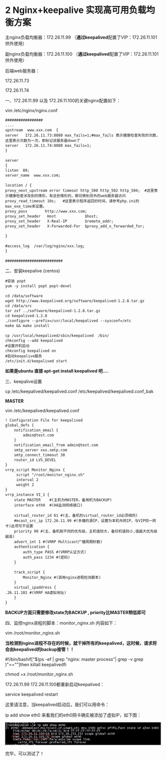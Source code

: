 # 2 Nginx+keepalive 实现高可用负载均衡方案

主nginx负载均衡器：172.26.11.99  （**通过keepalived**配置了VIP：172.26.11.101供外使用）

副nginx负载均衡器：172.26.11.100 （**通过keepalived**配置了VIP：172.26.11.101供外使用）

后端web服务器：

172.26.11.73

172.26.11.74

一、172.26.11.99 以及 172.26.11.100的关键nginx配置如下：

vim /etc/nginx/nginx.conf

```
#################
....
upstream  www.xxx.com  {
server   172.26.11.73:8080 max_fails=1;#max_fails 表示健康检查失败的次数，这里表示次数为一次，即标记该服务器down了
server   172.26.11.74:8080 max_fails=1;
}

server
{
listen  80;
server_name  www.xxx.com;

location / {
proxy_next_upstream error timeout http_500 http_502 http_504;  #这里表示健康检查涉及到的情形，有这些情形的，都切换到另外的web服务器访问
proxy_read_timeout 10s;   #这里表示程序返回的时间，请参考php.ini的max_exe_time来设置。
proxy_pass        http://www.xxx.com;
proxy_set_header   Host             $host;
proxy_set_header   X-Real-IP        $remote_addr;
proxy_set_header   X-Forwarded-For  $proxy_add_x_forwarded_for;

}

#access_log  /var/log/nginx/xxx.log;
}

##########################
```



二、安装keepalive (centos)

```
#安装 popt
yum -y install popt popt-devel

cd /data/software
wget http://www.keepalived.org/software/keepalived-1.2.8.tar.gz
cd /data/src
tar zxf ../software/keepalived-1.2.8.tar.gz
cd keepalived-1.2.8
./configure --prefix=/usr/local/keepalived --sysconf=/etc
make && make install

cp /usr/local/keepalived/sbin/keepalived  /bin/
chkconfig --add keepalived
#设置开机启动
chkconfig keepalived on
#启动keepalive服务
/etc/init.d/keepalived start
```

**如果是ubuntu 直接 apt-get install keepalived 吧….**

三、keepalive设置

cp /etc/keepalived/keepalived.conf /etc/keepalived/keepalived.conf_bak

**MASTER**

vim /etc/keepalived/keepalived.conf

```
! Configuration File for keepalived
global_defs {
	notification_email {
		admin@test.com
	}
	notification_email_from admin@test.com
	smtp_server xxx.smtp.com
	smtp_connect_timeout 30
	router_id LVS_DEVEL
}
vrrp_script Monitor_Nginx {
	 script "/root/monitor_nginx.sh"
	 interval 2
	 weight 2
}
vrrp_instance VI_1 {
	state MASTER    #(主机为MASTER，备用机为BACKUP)
	interface eth0  #(HA监测网络接口)

	virtual_router_id 61 #(主、备机的virtual_router_id必须相同)
	#mcast_src_ip 172.26.11.99 #(多播的源IP，设置为本机外网IP，与VIP同一网卡)此项可不设置
	priority 90 #(主、备机取不同的优先级，主机值较大，备份机值较小,值越大优先级越高)
	advert_int 1 #(VRRP Multicast广播周期秒数)
	authentication {
		auth_type PASS #(VRRP认证方式)
		auth_pass 1234 #(密码)
	}

	track_script {
		Monitor_Nginx #(调用nginx进程检测脚本)
	}
	virtual_ipaddress {
.26.11.101 #(VRRP HA虚拟地址)
	}
}
```



**BACKUP方面只需要修改state为BACKUP , priority比MASTER稍低即可**

四、监控nginx进程的脚本：monitor_nginx.sh 内容如下：

vim /root/monitor_nginx.sh

**当检测到nginx进程不存在的时候，就干掉所有的keepalived，这时候，请求将会由keepalived的backup接管！！**

\#!/bin/bashif["$(ps -ef | grep "nginx: master process"| grep -v grep )"==""]then killall keepalivedfi

chmod +x /root/monitor_nginx.sh



172.26.11.99 172.26.11.100都重新启动keepalived：

service keepalived restart



这里请注意，当keepalived启动后，我们可以用命令：

ip add show eth0 来看我们的eth0网卡确实被添加了虚拟IP，如下图：

![nginx+keepalive 实现高可用负载均衡方案](./static/imgr.jpeg)

完毕，可以测试了！